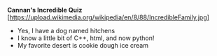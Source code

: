 **Cannan's Incredible Quiz**
[https://upload.wikimedia.org/wikipedia/en/8/88/IncredibleFamily.jpg]
* Yes, I have a dog named hitchens
* I know a little bit of C++, html, and now python!
* My favorite desert is cookie dough ice cream

